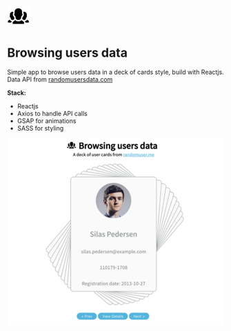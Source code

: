 <img src='https://github.com/nardove/users-data/blob/master/src/assets/users-data-logo.svg?raw=true' width='50' />

# Browsing users data

Simple app to browse users data in a deck of cards style, build with Reactjs. Data API from [randomusersdata.com](https://randomuser.me/)

**Stack:**

-   Reactjs
-   Axios to handle API calls
-   GSAP for animations
-   SASS for styling

<img src='https://github.com/nardove/users-data/blob/master/src/assets/users-data-screenshot.png?raw=true' />

